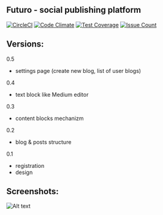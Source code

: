 Futuro - social publishing platform 
------

[![CircleCI](https://circleci.com/gh/mpakus/futuro/tree/master.svg?style=svg)](https://circleci.com/gh/mpakus/futuro/tree/master) [![Code Climate](https://codeclimate.com/github/mpakus/futuro/badges/gpa.svg)](https://codeclimate.com/github/mpakus/futuro) [![Test Coverage](https://codeclimate.com/github/mpakus/futuro/badges/coverage.svg)](https://codeclimate.com/github/mpakus/futuro/coverage) [![Issue Count](https://codeclimate.com/github/mpakus/futuro/badges/issue_count.svg?x)](https://codeclimate.com/github/mpakus/futuro)

Versions:
---------

0.5
- settings page (create new blog, list of user blogs)

0.4
- text block like Medium editor

0.3
- content blocks mechanizm

0.2
- blog & posts structure

0.1
- registration
- design

Screenshots:
------------------

![Alt text](https://monosnap.com/file/bxYDA5Og2n10zAc49KGH3v3wNCllOX.png)
                                   
